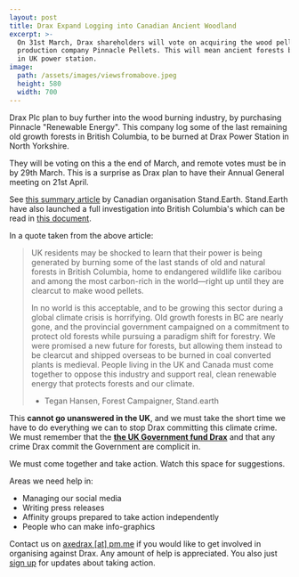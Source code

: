 ```yaml
---
layout: post
title: Drax Expand Logging into Canadian Ancient Woodland
excerpt: >-
  On 31st March, Drax shareholders will vote on acquiring the wood pellet
  production company Pinnacle Pellets. This will mean ancient forests burned
  in UK power station.
image:
  path: /assets/images/viewsfromabove.jpeg
  height: 580
  width: 700
---
```


Drax Plc plan to buy further into the wood burning industry, by purchasing
Pinnacle "Renewable Energy". This company log some of the last remaining old
growth forests in British Columbia, to be burned at Drax Power Station in
North Yorkshire.

They will be voting on this a the end of March, and remote votes must be in by
29th March. This is a surprise as Drax plan to have their Annual General
meeting on 21st April.

See [this summary article][1] by Canadian organisation Stand.Earth. Stand.Earth
have also launched a full investigation into British Columbia's which can be read
in [this document][2].

In a quote taken from the above article:

> UK residents may be shocked to learn that their power is being generated
  by burning some of the last stands of old and natural forests in British
  Columbia, home to endangered wildlife like caribou and among the most
  carbon-rich in the world—right up until they are clearcut to make wood
  pellets.
>
>In no world is this acceptable, and to be growing this sector during a
  global climate crisis is horrifying. Old growth forests in BC are nearly
  gone, and the provincial government campaigned on a commitment to protect
  old forests while pursuing a paradigm shift for forestry. We were promised
  a new future for forests, but allowing them instead to be clearcut and
  shipped overseas to be burned in coal converted plants is medieval.
  People living in the UK and Canada must come together to oppose this
  industry and support real, clean renewable energy that protects forests
  and our climate.
>- Tegan Hansen, Forest Campaigner, Stand.earth

This **cannot go unanswered in the UK**, and we must take the short time
we have to do everything we can to stop Drax committing this climate
crime. We must remember that the [**the UK Government fund Drax**][3] and that
any crime Drax commit the Government are complicit in.

We must come together and take action. Watch this space for suggestions.

Areas we need help in:
* Managing our social media
* Writing press releases
* Affinity groups prepared to take action independently
* People who can make info-graphics

Contact us on [axedrax [at] pm.me](mailto:axedrax@pm.me) if you would like to
get involved in organising against Drax. Any amount of help is appreciated. You
also just [sign up][4] for updates about taking action.


[1]: https://www.stand.earth/latest/forest-conservation/forests-and-wood-pellets/drax-dont-burn-canada%E2%80%99s-old-growth-forests
[2]: https://www.stand.earth/sites/stand/files/report-canada-wood-pellet-industry.pdf
[3]: https://www.biofuelwatch.org.uk/axedrax-campaign/
[4]: https://axedrax.ga/signup/
